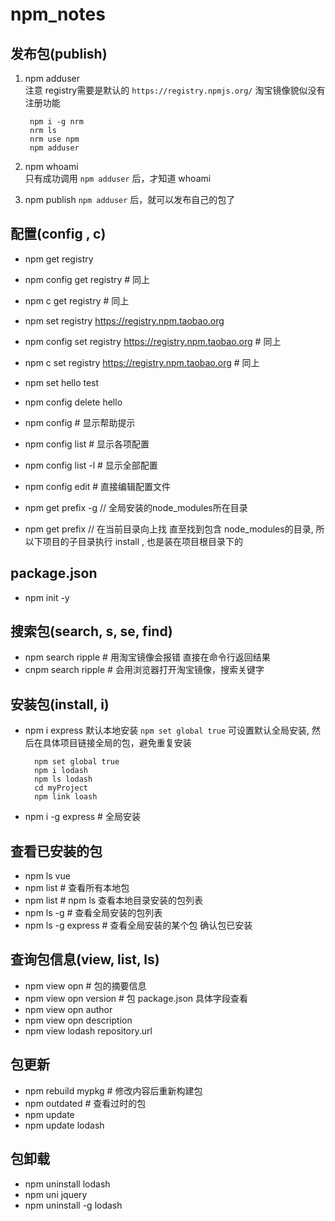 npm_notes
===


发布包(publish)
---
1. npm adduser  
   注意 registry需要是默认的 `https://registry.npmjs.org/` 淘宝镜像貌似没有注册功能
   ```
   	npm i -g nrm 
   	nrm ls
   	nrm use npm
   	npm adduser
   ```	
1. npm whoami  
   只有成功调用 `npm adduser` 后，才知道 whoami

1. npm publish 
   `npm adduser` 后，就可以发布自己的包了


配置(config , c)
---
- npm get registry
- npm config get registry # 同上
- npm c get registry # 同上

- npm set registry https://registry.npm.taobao.org   
- npm config set registry https://registry.npm.taobao.org # 同上
- npm c set registry https://registry.npm.taobao.org # 同上

- npm set hello test
- npm config delete hello
- npm config  # 显示帮助提示
- npm config list # 显示各项配置
- npm config list -l # 显示全部配置
- npm config edit # 直接编辑配置文件

- npm get prefix -g // 全局安装的node_modules所在目录
- npm get prefix // 在当前目录向上找 直至找到包含 node_modules的目录, 所以下项目的子目录执行 install , 也是装在项目根目录下的

package.json
---
- npm init -y 


搜索包(search, s, se, find)
---
- npm search ripple # 用淘宝镜像会报错 直接在命令行返回结果
- cnpm search ripple # 会用浏览器打开淘宝镜像，搜索关键字

安装包(install, i)
---
- npm i express 
   默认本地安装 `npm set global true` 可设置默认全局安装, 然后在具体项目链接全局的包，避免重复安装
   ```
     npm set global true
     npm i lodash
     npm ls lodash
     cd myProject
     npm link loash
   ```
- npm i -g express # 全局安装


查看已安装的包
---
- npm ls vue
- npm list # 查看所有本地包
- npm list  # npm ls 查看本地目录安装的包列表
- npm ls -g # 查看全局安装的包列表
- npm ls -g express # 查看全局安装的某个包 确认包已安装



查询包信息(view, list, ls)
---
- npm view opn  # 包的摘要信息
- npm view opn version # 包 package.json 具体字段查看
- npm view opn author
- npm view opn description
- npm view lodash repository.url


包更新
---
- npm rebuild mypkg # 修改内容后重新构建包
- npm outdated # 查看过时的包
- npm update
- npm update lodash


包卸载
---
- npm uninstall lodash
- npm uni jquery
- npm uninstall -g lodash

